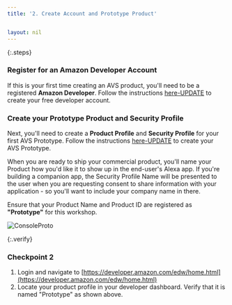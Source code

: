 ```yaml
---
title: '2. Create Account and Prototype Product'


layout: nil
---
```


{:.steps}
### Register for an Amazon Developer Account

If this is your first time creating an AVS product, you'll need to be a registered **Amazon Developer**. Follow the instructions [here-UPDATE](https://developer.amazon.com/login.html) to create your free developer account. 


### Create your Prototype Product and Security Profile

Next, you'll need to create a **Product Profile** and **Security Profile** for your first AVS Prototype.  Follow the instructions [here-UPDATE](https://developer.amazon.com/login.html) to create your AVS Prototype.  

When you are ready to ship your commercial product, you'll name your Product how you'd like it to show up in the end-user's Alexa app.  If you're building a companion app, the Security Profile Name will be presented to the user when you are requesting consent to share information with your application - so you'll want to include your company name in there. 

Ensure that your Product Name and Product ID are registered as **"Prototype"** for this workshop.

![ConsoleProto](https://alexavoiceservice.github.io/setup/assets/Prototype.png)


{:.verify}
### Checkpoint 2
1. Login and navigate to [https://developer.amazon.com/edw/home.html](https://developer.amazon.com/edw/home.html)
2. Locate your product profile in your developer dashboard.  Verify that it is named "Prototype" as shown above.


